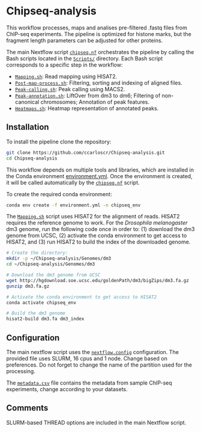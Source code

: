 # Chipseq-analysis

This workflow processes, maps and analises pre-filtered .fastq files from ChIP-seq experiments. The pipeline is optimized for histone marks, but the fragment length parameters can be adjusted for other proteins.

The main Nextflow script [`chipseq.nf`](chipseq.nf) orchestrates the pipeline by calling the Bash scripts located in the [`Scripts/`](Scripts/) directory. Each Bash script corresponds to a specific step in the workflow:

- [`Mapping.sh`](Scripts/Mapping.sh): Read mapping using HISAT2.
- [`Post-map-process.sh`](Scripts/Post-map-process.sh): Filtering, sorting and indexing of aligned files.
- [`Peak-calling.sh`](Scripts/Peak-calling.sh): Peak calling using MACS2.
- [`Peak-annotation.sh`](Scripts/Peak-annotation.sh): LiftOver from dm3 to dm6; Filtering of non-canonical chromosomes; Annotation of peak features.
- [`Heatmaps.sh`](Scripts/Heatmaps.sh): Heatmap representation of annotated peaks.


## Installation

To install the pipeline clone the repository:
```bash
git clone https://github.com/ccarloscr/Chipseq-analysis.git
cd Chipseq-analysis
```

This workflow depends on multiple tools and libraries, which are installed in the Conda environment [environment.yml](environment.yml). Once the environment is created, it will be called automatically by the [`chipseq.nf`](chipseq.nf) script.

To create the required conda environment:
```bash
conda env create -f environment.yml -n chipseq_env
```

The [`Mapping.sh`](Scripts/Mapping.sh) script uses HISAT2 for the alignment of reads. HISAT2 requires the reference genome to work. For the _Drosophila melanogaster_ dm3 genome, run the following code once in order to: (1) download the dm3 genome from UCSC, (2) activate the conda environment to get access to HISAT2, and (3) run HISAT2 to build the index of the downloaded genome.
```bash
# Create the directory:
mkdir -p ~/Chipseq-analysis/Genomes/dm3
cd ~/Chipseq-analysis/Genomes/dm3

# Download the dm3 genome from UCSC
wget http://hgdownload.soe.ucsc.edu/goldenPath/dm3/bigZips/dm3.fa.gz
gunzip dm3.fa.gz

# Activate the conda environment to get access to HISAT2
conda activate chipseq_env

# Build the dm3 genome
hisat2-build dm3.fa dm3_index
```


## Configuration

The main nextflow script uses the [`nextflow.config`](nextflow.config) configuration. The provided file uses SLURM, 16 cpus and 1 node. Change based on preferences. Do not forget to change the name of the partition used for the processing.

The [`metadata.csv`](metadata.csv) file contains the metadata from sample ChIP-seq experiments, change according to your datasets.


## Comments

SLURM-based THREAD options are included in the main Nextflow script.









